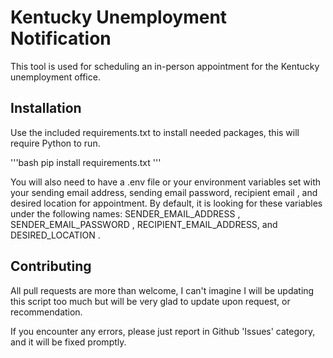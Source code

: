 # Kentucky Unemployment Notification

This tool is used for scheduling an in-person appointment for the Kentucky unemployment office.

## Installation

Use the included requirements.txt to install needed packages, this will require Python to run.

'''bash
pip install requirements.txt
'''

You will also need to have a .env file or your environment variables set with your sending email address, sending email password, recipient email , and desired location for appointment.
By default, it is looking for these variables under the following names: SENDER_EMAIL_ADDRESS , SENDER_EMAIL_PASSWORD , RECIPIENT_EMAIL_ADDRESS, and DESIRED_LOCATION .

## Contributing

All pull requests are more than welcome, I can't imagine I will be updating this script too much but will be very glad to update upon request, or recommendation. 

If you encounter any errors, please just report in Github 'Issues' category, and it will be fixed promptly.


